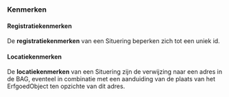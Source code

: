 ### Kenmerken

#### Registratiekenmerken

De **registratiekenmerken** van een Situering beperken zich tot een uniek id.

#### Locatiekenmerken

De **locatiekenmerken** van een Situering zijn de verwijzing naar een adres in de BAG, eventeel in combinatie met een aanduiding van de plaats van het ErfgoedObject ten opzichte van dit adres.
